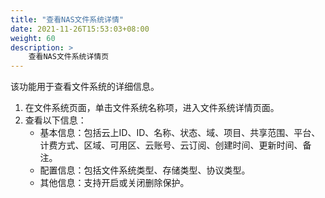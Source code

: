 ```yaml
---
title: "查看NAS文件系统详情"
date: 2021-11-26T15:53:03+08:00
weight: 60
description: >
    查看NAS文件系统详情页
---
```

该功能用于查看文件系统的详细信息。

1. 在文件系统页面，单击文件系统名称项，进入文件系统详情页面。
2. 查看以下信息：
    - 基本信息：包括云上ID、ID、名称、状态、域、项目、共享范围、平台、计费方式、区域、可用区、云账号、云订阅、创建时间、更新时间、备注。
    - 配置信息：包括文件系统类型、存储类型、协议类型。
    - 其他信息：支持开启或关闭删除保护。